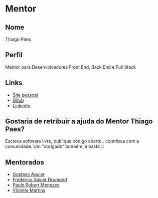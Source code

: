 # Mentor

## Nome

Thiago Paes

## Perfil

Mentor para Desenvolvedores Front End, Back End e Full Stack

## Links

* [Site pessoal](https://mrprompt.com.br)
* [Gitub](https://github.com/mrprompt)
* [LinkedIn](https://br.linkedin.com/in/paesthiago/pt)

## Gostaria de retribuir a ajuda do Mentor Thiago Paes?

Escreva software livre, publique código aberto.. contribua com a comunidade. Um "obrigado" também já basta :)

## Mentorados

* [Gustavo Aguiar](/profiles/pupils/profiles/GustavoAguiar.md)
* [Frederico Xavier Drumond](/profiles/pupils/profiles/fredrumond.md)
* [Paulo Robert Menezes](/profiles/pupils/profiles/jalawz.md)
* [Vicente Martins](/profiles/pupils/profiles/vicentimartins.md)
